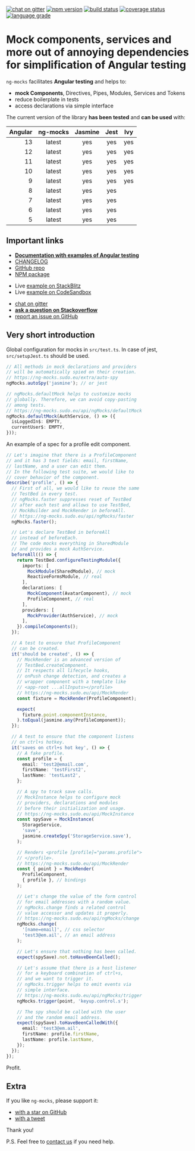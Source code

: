 [![chat on gitter](https://img.shields.io/gitter/room/ike18t/ng-mocks)](https://gitter.im/ng-mocks/community)
[![npm version](https://img.shields.io/npm/v/ng-mocks)](https://www.npmjs.com/package/ng-mocks)
[![build status](https://img.shields.io/circleci/build/github/ike18t/ng-mocks/master)](https://app.circleci.com/pipelines/github/ike18t/ng-mocks?branch=master)
[![coverage status](https://img.shields.io/coveralls/github/ike18t/ng-mocks/master)](https://coveralls.io/github/ike18t/ng-mocks?branch=master)
[![language grade](https://img.shields.io/lgtm/grade/javascript/g/ike18t/ng-mocks)](https://lgtm.com/projects/g/ike18t/ng-mocks/context:javascript)

# Mock components, services and more out of annoying dependencies for simplification of Angular testing

`ng-mocks` facilitates **Angular testing** and helps to:

- **mock Components**, Directives, Pipes, Modules, Services and Tokens
- reduce boilerplate in tests
- access declarations via simple interface

The current version of the library **has been tested** and **can be used** with:

| Angular | ng-mocks | Jasmine | Jest | Ivy |
| ------: | :------: | :-----: | :--: | :-: |
|      13 |  latest  |   yes   | yes  | yes |
|      12 |  latest  |   yes   | yes  | yes |
|      11 |  latest  |   yes   | yes  | yes |
|      10 |  latest  |   yes   | yes  | yes |
|       9 |  latest  |   yes   | yes  | yes |
|       8 |  latest  |   yes   | yes  |     |
|       7 |  latest  |   yes   | yes  |     |
|       6 |  latest  |   yes   | yes  |     |
|       5 |  latest  |   yes   | yes  |     |

## Important links

- **[Documentation with examples of Angular testing](https://ng-mocks.sudo.eu)**
- [CHANGELOG](https://github.com/ike18t/ng-mocks/blob/master/CHANGELOG.md)
- [GitHub repo](https://github.com/ike18t/ng-mocks)
- [NPM package](https://www.npmjs.com/package/ng-mocks)

* Live [example on StackBlitz](https://stackblitz.com/github/ng-mocks/examples?file=src/test.spec.ts)
* Live [example on CodeSandbox](https://codesandbox.io/s/github/ng-mocks/examples?file=/src/test.spec.ts)

- [chat on gitter](https://gitter.im/ng-mocks/community)
- **[ask a question on Stackoverflow](https://stackoverflow.com/questions/ask?tags=ng-mocks%20angular%20testing%20mocking)**
- [report an issue on GitHub](https://github.com/ike18t/ng-mocks/issues/new)

## Very short introduction

Global configuration for mocks in `src/test.ts`.
In case of jest, `src/setupJest.ts` should be used.

```ts title="src/test.ts"
// All methods in mock declarations and providers
// will be automatically spied on their creation.
// https://ng-mocks.sudo.eu/extra/auto-spy
ngMocks.autoSpy('jasmine'); // or jest

// ngMocks.defaultMock helps to customize mocks
// globally. Therefore, we can avoid copy-pasting
// among tests.
// https://ng-mocks.sudo.eu/api/ngMocks/defaultMock
ngMocks.defaultMock(AuthService, () => ({
  isLoggedIn$: EMPTY,
  currentUser$: EMPTY,
}));
```

An example of a spec for a profile edit component.

```ts title="src/profile.component.spec.ts"
// Let's imagine that there is a ProfileComponent
// and it has 3 text fields: email, firstName,
// lastName, and a user can edit them.
// In the following test suite, we would like to
// cover behavior of the component.
describe('profile', () => {
  // First of all, we would like to reuse the same
  // TestBed in every test.
  // ngMocks.faster suppresses reset of TestBed
  // after each test and allows to use TestBed,
  // MockBuilder and MockRender in beforeAll.
  // https://ng-mocks.sudo.eu/api/ngMocks/faster
  ngMocks.faster();

  // Let's declare TestBed in beforeAll
  // instead of beforeEach.
  // The code mocks everything in SharedModule
  // and provides a mock AuthService.
  beforeAll(() => {
    return TestBed.configureTestingModule({
      imports: [
        MockModule(SharedModule), // mock
        ReactiveFormsModule, // real
      ],
      declarations: [
        MockComponent(AvatarComponent), // mock
        ProfileComponent, // real
      ],
      providers: [
        MockProvider(AuthService), // mock
      ],
    }).compileComponents();
  });

  // A test to ensure that ProfileComponent
  // can be created.
  it('should be created', () => {
    // MockRender is an advanced version of
    // TestBed.createComponent.
    // It respects all lifecycle hooks,
    // onPush change detection, and creates a
    // wrapper component with a template like
    // <app-root ...allInputs></profile>
    // https://ng-mocks.sudo.eu/api/MockRender
    const fixture = MockRender(ProfileComponent);

    expect(
      fixture.point.componentInstance,
    ).toEqual(jasmine.any(ProfileComponent));
  });

  // A test to ensure that the component listens
  // on ctrl+s hotkey.
  it('saves on ctrl+s hot key', () => {
    // A fake profile.
    const profile = {
      email: 'test2@email.com',
      firstName: 'testFirst2',
      lastName: 'testLast2',
    };

    // A spy to track save calls.
    // MockInstance helps to configure mock
    // providers, declarations and modules
    // before their initialization and usage.
    // https://ng-mocks.sudo.eu/api/MockInstance
    const spySave = MockInstance(
      StorageService,
      'save',
      jasmine.createSpy('StorageService.save'),
    );

    // Renders <profile [profile]="params.profile">
    // </profile>.
    // https://ng-mocks.sudo.eu/api/MockRender
    const { point } = MockRender(
      ProfileComponent,
      { profile }, // bindings
    );

    // Let's change the value of the form control
    // for email addresses with a random value.
    // ngMocks.change finds a related control
    // value accessor and updates it properly.
    // https://ng-mocks.sudo.eu/api/ngMocks/change
    ngMocks.change(
      '[name=email]', // css selector
      'test3@em.ail', // an email address
    );

    // Let's ensure that nothing has been called.
    expect(spySave).not.toHaveBeenCalled();

    // Let's assume that there is a host listener
    // for a keyboard combination of ctrl+s,
    // and we want to trigger it.
    // ngMocks.trigger helps to emit events via
    // simple interface.
    // https://ng-mocks.sudo.eu/api/ngMocks/trigger
    ngMocks.trigger(point, 'keyup.control.s');

    // The spy should be called with the user
    // and the random email address.
    expect(spySave).toHaveBeenCalledWith({
      email: 'test3@em.ail',
      firstName: profile.firstName,
      lastName: profile.lastName,
    });
  });
});
```

Profit.

## Extra

If you like `ng-mocks`, please support it:

- [with a star on GitHub](https://github.com/ike18t/ng-mocks)
- [with a tweet](https://twitter.com/intent/tweet?text=Check%20ng-mocks%20package%20%23angular%20%23testing%20%23mocking&url=https%3A%2F%2Fgithub.com%2Fike18t%2Fng-mocks)

Thank you!

P.S. Feel free to [contact us](https://ng-mocks.sudo.eu/need-help) if you need help.
